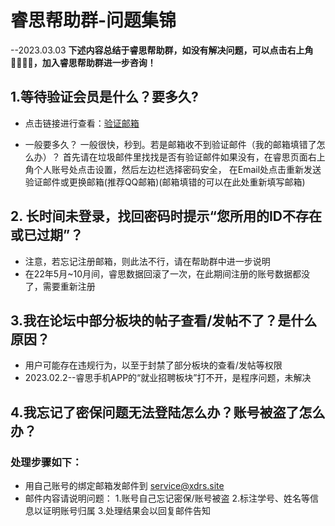 # 睿思帮助群-问题集锦
--2023.03.03
__下述内容总结于睿思帮助群，如没有解决问题，可以点击右上角👨‍👨‍👦‍👦，加入睿思帮助群进一步咨询！__
## 1.等待验证会员是什么？要多久?
* 点击链接进行查看：[验证邮箱](./register.md#_3%E9%82%AE%E7%AE%B1%E9%AA%8C%E8%AF%81)


* 一般要多久？
 一般很快，秒到。若是邮箱收不到验证邮件（我的邮箱填错了怎么办）？
首先请在垃圾邮件里找找是否有验证邮件如果没有，在睿思页面右上角个人账号处点击设置，然后左边栏选择密码安全， 在Email处点击重新发送验证邮件或更换邮箱(推荐QQ邮箱)(邮箱填错的可以在此处重新填写邮箱)

## 2. 长时间未登录，找回密码时提示“您所用的ID不存在或已过期”？
* 注意，若忘记注册邮箱，则此法不行，请在帮助群中进一步说明
* 在22年5月~10月间，睿思数据回滚了一次，在此期间注册的账号数据都没了，需要重新注册

## 3.我在论坛中部分板块的帖子查看/发帖不了？是什么原因？
* 用户可能存在违规行为，以至于封禁了部分板块的查看/发帖等权限
* 2023.02.2--睿思手机APP的“就业招聘板块”打不开，是程序问题，未解决

## 4.我忘记了密保问题无法登陆怎么办？账号被盗了怎么办？

### 处理步骤如下：
- 用自己账号的绑定邮箱发邮件到 service@xdrs.site
- 邮件内容请说明问题：
    1.账号自己忘记密保/账号被盗
    2.标注学号、姓名等信息以证明账号归属
    3.处理结果会以回复邮件告知

